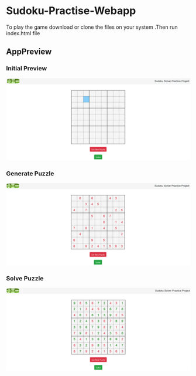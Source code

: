 # Sudoku-Practise-Webapp

 To play the game download or clone the files on your system .Then run  index.html   file


## AppPreview

### Initial Preview

<p align="center">
  <img src="app_preview/initial_preview.PNG" width="700" alt="accessibility text">
</p>


### Generate Puzzle

<p align="center">
  <img src="app_preview/generate_puzzle.PNG" width="700" alt="accessibility text">
</p>


### Solve Puzzle

<p align="center">
  <img src="app_preview/solve_puzzle.PNG" width="700" alt="accessibility text">
</p>
